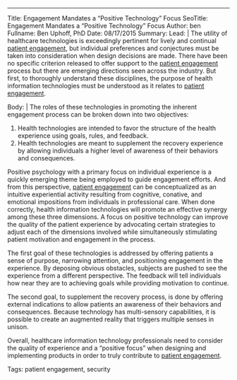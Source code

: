 ---
Title: Engagement Mandates a “Positive Technology” Focus
SeoTitle: Engagement Mandates a “Positive Technology” Focus
Author: ben
Fullname: Ben Uphoff, PhD
Date: 08/17/2015
Summary: 
Lead: |
The utility of healthcare technologies is exceedingly pertinent for lively and continual [patient engagement](https://catalyze.io/solutions/patient-engagement), but individual preferences and conjectures must be taken into consideration when design decisions are made. There have been no specific criterion released to offer support to the [patient engagement](https://catalyze.io/solutions/patient-engagement) process but there are emerging directions seen across the industry. But first, to thoroughly understand these disciplines, the purpose of health information technologies must be understood as it relates to [patient engagement](https://catalyze.io/solutions/patient-engagement). 

Body: |
The roles of these technologies in promoting the inherent engagement process can be broken down into two objectives:

1. Health technologies are intended to favor the structure of the health experience using goals, rules, and feedback.
2. Health technologies are meant to supplement the recovery experience by allowing individuals a higher level of awareness of their behaviors and consequences. 

Positive psychology with a primary focus on individual experience is a quickly emerging theme being employed to guide engagement efforts. And from this perspective, [patient engagement](https://catalyze.io/solutions/patient-engagement) can be conceptualized as an intuitive experiential activity resulting from cognitive, conative, and emotional impositions from individuals in professional care. When done correctly, health information technologies will promote an effective synergy among these three dimensions. A focus on positive technology can improve the quality of the patient experience by advocating certain strategies to adjust each of the dimensions involved while simultaneously stimulating patient motivation and engagement in the process. 

The first goal of these technologies is addressed by offering patients a sense of purpose, narrowing attention, and positioning engagement in the experience. By deposing obvious obstacles, subjects are pushed to see the experience from a different perspective. The feedback will tell individuals how near they are to achieving goals while providing motivation to continue. 

The second goal, to supplement the recovery process, is done by offering external indications to allow patients an awareness of their behaviors and consequences. Because technology has multi-sensory capabilities, it is possible to create an augmented reality that triggers multiple senses in unison. 

Overall, healthcare information technology professionals need to consider the quality of experience and a “positive focus” when designing and implementing products in order to truly contribute to [patient engagement](https://catalyze.io/solutions/patient-engagement).

Tags: patient engagement, security